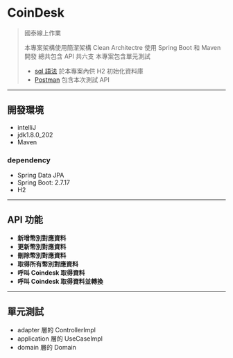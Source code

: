 # CoinDesk
> 國泰線上作業
> 
> 本專案架構使用簡潔架構 Clean Architectre
> 使用 Spring Boot 和 Maven 開發
> 總共包含 API 共六支
> 本專案包含單元測試
>
> - [sql 語法](src/main/resources/db/data.sql) 於本專案內供 H2 初始化資料庫
> - [Postman](CUBE.postman_collection.json) 包含本次測試 API
----------
## 開發環境
- intelliJ
- jdk1.8.0_202
- Maven
### dependency 
- Spring Data JPA
- Spring Boot: 2.7.17
- H2
----------
## API 功能
- **新增幣別對應資料**
- **更新幣別對應資料**
- **刪除幣別對應資料**
- **取得所有幣別對應資料**
- **呼叫 Coindesk 取得資料**
- **呼叫 Coindesk 取得資料並轉換**
----------
## 單元測試
- adapter 層的 ControllerImpl
- application 層的 UseCaseImpl
- domain 層的 Domain

